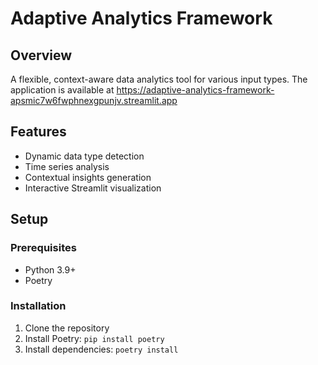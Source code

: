 # Adaptive Analytics Framework

## Overview
A flexible, context-aware data analytics tool for various input types.
The application is available at https://adaptive-analytics-framework-apsmic7w6fwphnexgpunjv.streamlit.app

## Features
- Dynamic data type detection
- Time series analysis
- Contextual insights generation
- Interactive Streamlit visualization

## Setup
    
### Prerequisites
- Python 3.9+
- Poetry

### Installation
1. Clone the repository
2. Install Poetry: `pip install poetry`
3. Install dependencies: `poetry install`
